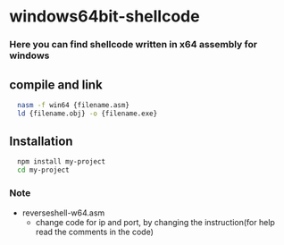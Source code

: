 # windows64bit-shellcode
### Here you can find shellcode written in x64 assembly for windows

## compile and link 
```bash
  nasm -f win64 {filename.asm}
  ld {filename.obj} -o {filename.exe}
```
## Installation
```bash
  npm install my-project
  cd my-project
```
    
### Note

- reverseshell-w64.asm
    - change code for ip and port, by changing the instruction(for help read the comments in the code)

